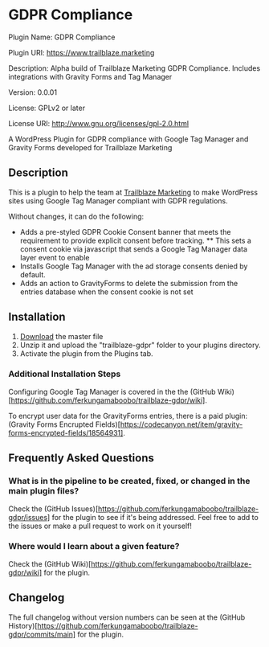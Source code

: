 # GDPR Compliance
Plugin Name: GDPR Compliance

Plugin URI: https://www.trailblaze.marketing

Description: Alpha build of Trailblaze Marketing GDPR Compliance. Includes integrations with Gravity Forms and Tag Manager

Version: 0.0.01

License: GPLv2 or later

License URI: http://www.gnu.org/licenses/gpl-2.0.html

A WordPress Plugin for GDPR compliance with Google Tag Manager and Gravity Forms developed for Trailblaze Marketing

## Description
This is a plugin to help the team at [Trailblaze Marketing](https://www.trailblaze.marketing/) to make WordPress sites using Google Tag Manager compliant with GDPR regulations.

Without changes, it can do the following:
* Adds a pre-styled GDPR Cookie Consent banner that meets the requirement to provide explicit consent before tracking.
** This sets a consent cookie via javascript that sends a Google Tag Manager data layer event to enable 
* Installs Google Tag Manager with the ad storage consents denied by default.
* Adds an action to GravityForms to delete the submission from the entries database when the consent cookie is not set

## Installation
1. [Download](https://github.com/ferkungamaboobo/trailblaze-gdpr/archive/refs/heads/main.zip) the master file
1. Unzip it and upload the "trailblaze-gdpr" folder to your plugins directory.
1. Activate the plugin from the Plugins tab.

### Additional Installation Steps
Configuring Google Tag Manager is covered in the the (GitHub Wiki)[https://github.com/ferkungamaboobo/trailblaze-gdpr/wiki].

To encrypt user data for the GravityForms entries, there is a paid plugin: (Gravity Forms Encrupted Fields)[https://codecanyon.net/item/gravity-forms-encrypted-fields/18564931].

## Frequently Asked Questions

### What is in the pipeline to be created, fixed, or changed in the main plugin files? 

Check the (GitHub Issues)[https://github.com/ferkungamaboobo/trailblaze-gdpr/issues] for the plugin to see if it's being addressed. Feel free to add to the issues or make a pull request to work on it yourself!

### Where would I learn about a given feature?
Check the (GitHub Wiki)[https://github.com/ferkungamaboobo/trailblaze-gdpr/wiki] for the plugin.

## Changelog
The full changelog without version numbers can be seen at the (GitHub History)[https://github.com/ferkungamaboobo/trailblaze-gdpr/commits/main] for the plugin.
